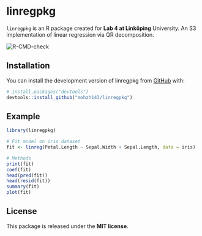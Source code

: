 
# linregpkg

`linregpkg` is an R package created for **Lab 4 at Linköping**
University. An S3 implementation of linear regression via QR
decomposition.

<!-- badges: start -->

![R-CMD-check](https://github.com/mohzh143/linregpkg/actions/workflows/R-CMD-check.yaml/badge.svg)
<!-- badges: end -->

## Installation

You can install the development version of linregpkg from
[GitHub](https://github.com/) with:

``` r
# install.packages("devtools")
devtools::install_github("mohzh143/linregpkg")
```

## Example

``` r
library(linregpkg)

# Fit model on iris dataset
fit <- linreg(Petal.Length ~ Sepal.Width + Sepal.Length, data = iris)

# Methods
print(fit)
coef(fit)
head(pred(fit))
head(resid(fit))
summary(fit)
plot(fit)
```

## License

This package is released under the **MIT license**.
